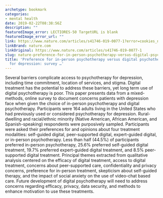 ```yaml
---
archetype: bookmark
categories:
- mental health
date: 2019-02-22T08:38:56Z
description: ""
featuredImage_error: LECTIORES-50 TargetURL is blank
featuredImage_error_url: ""
link: https://www.nature.com/articles/s41746-019-0077-1?error=cookies_not_supported&code=c55f86c3-20d0-4068-992a-e00e880cceab
linkBrand: nature.com
linkOriginal: https://www.nature.com/articles/s41746-019-0077-1
slug: nature-preference-for-in-person-psychotherapy-versus-digital-psychotherapy-options-for-depression-survey
title: 'Preference for in-person psychotherapy versus digital psychotherapy options
  for depression: survey …'
---
```

Several barriers complicate access to psychotherapy for depression, including time commitment, location of services, and stigma. Digital treatment has the potential to address these barriers, yet long term use of digital psychotherapy is poor. This paper presents data from a mixed-methods, online survey to document concerns patients with depression face when given the choice of in-person psychotherapy and digital psychotherapy. Participants were 164 adults living in the United States who had previously used or considered psychotherapy for depression. Rural-dwelling and racial/ethnic minority (Native American, African American, and Spanish-speaking) respondents were purposively sampled. Participants were asked their preferences for and opinions about four treatment modalities: self-guided digital, peer-supported digital, expert-guided digital, or in-person psychotherapy. Less than half (44.5%) of participants preferred in-person psychotherapy, 25.6% preferred self-guided digital treatment, 19.7% preferred expert-guided digital treatment, and 8.5% peer-supported digital treatment. Principal themes extracted from qualitative analysis centered on the efficacy of digital treatment, access to digital treatment, concerns about peer-supported care, confidentiality and privacy concerns, preference for in-person treatment, skepticism about self-guided therapy, and the impact of social anxiety on the use of video-chat based care. Future development of digital psychotherapy will need to address concerns regarding efficacy, privacy, data security, and methods to enhance motivation to use these treatments.


